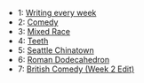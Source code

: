- 1: [Writing every week](resolution.md)
- 2: [Comedy](week_2_comedy.md)
- 3: [Mixed Race](week_3_mixed_race.md)
- 4: [Teeth](week_4_teeth.md)
- 5: [Seattle Chinatown](week_5_seattle_chinatown.md)
- 6: [Roman Dodecahedron](week_6_roman_dodecahedron.md)
- 7: [British Comedy (Week 2 Edit)](week_2_comedy.md)
